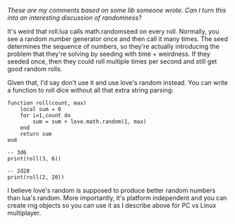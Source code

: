 *These are my comments based on some lib someone wrote. Can I turn this into
an interesting discussion of randomness?*

It's weird that roll.lua calls math.randomseed on every roll. Normally, you see
a random number generator once and then call it many times. The seed determines
the sequence of numbers, so they're actually introducing the problem that
they're solving by seeding with time + weirdness. If they seeded once, then
they could roll multiple times per second and still get good random rolls.

Given that, I'd say don't use it and use love's random instead. You can write a
function to roll dice without all that extra string parsing:
```
function roll(count, max)
    local sum = 0
    for i=1,count do
        sum = sum + love.math.random(1, max)
    end
    return sum
end

-- 3d6
print(roll(3, 6))

-- 2d20
print(roll(2, 20))
```

I believe love's random is supposed to produce better random numbers than lua's
random. More importantly, it's platform independent and you can create rng
objects so you can use it as I describe above for PC vs Linux multiplayer.


